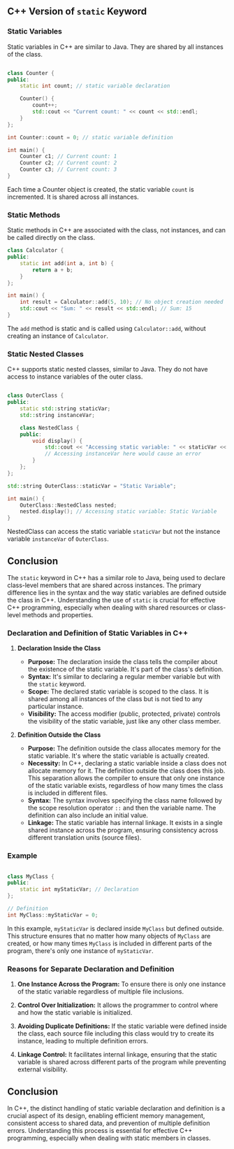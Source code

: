 ## C++ Version of `static` Keyword

### Static Variables

Static variables in C++ are similar to Java. They are shared by all instances of the class.

```cpp

class Counter {
public:
    static int count; // static variable declaration

    Counter() {
        count++;
        std::cout << "Current count: " << count << std::endl;
    }
};

int Counter::count = 0; // static variable definition

int main() {
    Counter c1; // Current count: 1
    Counter c2; // Current count: 2
    Counter c3; // Current count: 3
}
``````

Each time a Counter object is created, the static variable `count` is incremented. It is shared across all instances.

### Static Methods

Static methods in C++ are associated with the class, not instances, and can be called directly on the class.

```cpp
class Calculator {
public:
    static int add(int a, int b) {
        return a + b;
    }
};

int main() {
    int result = Calculator::add(5, 10); // No object creation needed
    std::cout << "Sum: " << result << std::endl; // Sum: 15
}
```

The `add` method is static and is called using `Calculator::add`, without creating an instance of `Calculator`.

### Static Nested Classes

C++ supports static nested classes, similar to Java. They do not have access to instance variables of the outer class.

```cpp

class OuterClass {
public:
    static std::string staticVar;
    std::string instanceVar;

    class NestedClass {
    public:
        void display() {
            std::cout << "Accessing static variable: " << staticVar << std::endl;
            // Accessing instanceVar here would cause an error
        }
    };
};

std::string OuterClass::staticVar = "Static Variable";

int main() {
    OuterClass::NestedClass nested;
    nested.display(); // Accessing static variable: Static Variable
}
```

NestedClass can access the static variable `staticVar` but not the instance variable `instanceVar` of `OuterClass`.

## Conclusion

The `static` keyword in C++ has a similar role to Java, being used to declare class-level members that are shared across instances. The primary difference lies in the syntax and the way static variables are defined outside the class in C++. Understanding the use of `static` is crucial for effective C++ programming, especially when dealing with shared resources or class-level methods and properties.

### Declaration and Definition of Static Variables in C++

1. **Declaration Inside the Class**
   - **Purpose:** The declaration inside the class tells the compiler about the existence of the static variable. It's part of the class's definition.
   - **Syntax:** It's similar to declaring a regular member variable but with the `static` keyword.
   - **Scope:** The declared static variable is scoped to the class. It is shared among all instances of the class but is not tied to any particular instance.
   - **Visibility:** The access modifier (public, protected, private) controls the visibility of the static variable, just like any other class member.

2. **Definition Outside the Class**
   - **Purpose:** The definition outside the class allocates memory for the static variable. It's where the static variable is actually created.
   - **Necessity:** In C++, declaring a static variable inside a class does not allocate memory for it. The definition outside the class does this job. This separation allows the compiler to ensure that only one instance of the static variable exists, regardless of how many times the class is included in different files.
   - **Syntax:** The syntax involves specifying the class name followed by the scope resolution operator `::` and then the variable name. The definition can also include an initial value.
   - **Linkage:** The static variable has internal linkage. It exists in a single shared instance across the program, ensuring consistency across different translation units (source files).

### Example


```cpp

class MyClass {
public:
    static int myStaticVar; // Declaration
};

// Definition
int MyClass::myStaticVar = 0;

```

In this example, `myStaticVar` is declared inside `MyClass` but defined outside. This structure ensures that no matter how many objects of `MyClass` are created, or how many times `MyClass` is included in different parts of the program, there's only one instance of `myStaticVar`.

### Reasons for Separate Declaration and Definition

1. **One Instance Across the Program:** To ensure there is only one instance of the static variable regardless of multiple file inclusions.

2. **Control Over Initialization:** It allows the programmer to control where and how the static variable is initialized.

3. **Avoiding Duplicate Definitions:** If the static variable were defined inside the class, each source file including this class would try to create its instance, leading to multiple definition errors.

4. **Linkage Control:** It facilitates internal linkage, ensuring that the static variable is shared across different parts of the program while preventing external visibility.

## Conclusion

In C++, the distinct handling of static variable declaration and definition is a crucial aspect of its design, enabling efficient memory management, consistent access to shared data, and prevention of multiple definition errors. Understanding this process is essential for effective C++ programming, especially when dealing with static members in classes.
